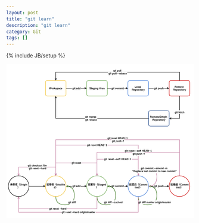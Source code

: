 ```yaml
---
layout: post
title: "git learn"
description: "git learn"
category: Git
tags: []
---
```

{% include JB/setup %}

![](/assets/img/201712170101.png)
